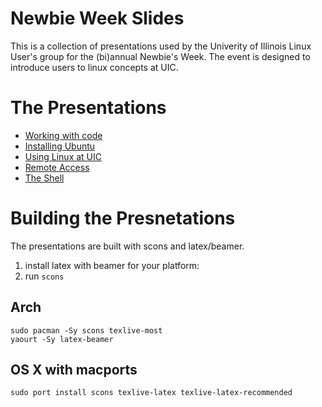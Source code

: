 Newbie Week Slides
==================

This is a collection of presentations used by the Univerity of Illinois Linux User's group for the (bi)annual Newbie's Week.  The event is designed to introduce users to linux concepts at UIC.


The Presentations
=================

 - [Working with code](https://acm.cs.uic.edu/jenkins/job/Newbie%20Week%20Presentations/ws/code.pdf)
 - [Installing Ubuntu](https://acm.cs.uic.edu/jenkins/job/Newbie%20Week%20Presentations/ws/install_ubuntu.pdf)
 - [Using Linux at UIC](https://acm.cs.uic.edu/jenkins/job/Newbie%20Week%20Presentations/ws/linux_uic.pdf)
 - [Remote Access](https://acm.cs.uic.edu/jenkins/job/Newbie%20Week%20Presentations/ws/remote_access.pdf)
 - [The Shell](https://acm.cs.uic.edu/jenkins/job/Newbie%20Week%20Presentations/ws/shell.pdf)

Building the Presnetations
====================================

The presentations are built with scons and latex/beamer.

1. install latex with beamer for your platform:
2. run `scons`

Arch
----

    sudo pacman -Sy scons texlive-most
    yaourt -Sy latex-beamer

OS X with macports
------------------

    sudo port install scons texlive-latex texlive-latex-recommended
